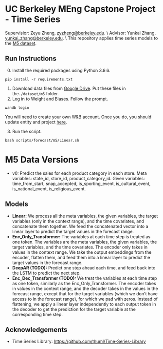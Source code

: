 # UC Berkeley MEng Capstone Project - Time Series
Supervisior: Zeyu Zheng, zyzheng@berkeley.edu. \\
Advisor: Yunkai Zhang, yunkai_zhang@berkeley.edu. \\
This repository applies time series models to the [M5 dataset](https://www.kaggle.com/competitions/m5-forecasting-accuracy).

## Run Instructions
0. Install the required packages using Python 3.9.6.
```
pip install -r requirements.txt
```
1. Download data files from [Google Drive](https://drive.google.com/drive/folders/1-A45kVC1mssG7bJeUTLJISOcM4QEATaL?usp=drive_link).
Put these files in the`./dataset/m5` folder.
2. Log in to Weight and Biases. Follow the prompt.
```
wandb login
```
You will need to create your own W&B account. Once you do, you should update entity and project [here](https://github.com/zhykoties/Time-Series-Capstone/blob/9106dd57da80fcbf72d68a67ed778618fde77116/run.py#L146).

3. Run the script.
```
bash scripts/forecast/m5/Linear.sh
```

# M5 Data Versions
- v0: Predict the sales for each product category in each store.
Meta variables: state_id, store_id, product_category_id.
Given variables: time_from_start, snap_accepted, is_sporting_event, is_cultural_event, is_national_event, is_religious_event.

## Models
- **Linear:** We process all the meta variables, the given variables, the target variables (only in the context range),
and the time covariates, and concatenate them together. We feed the concatenated vector into a linear layer to predict 
the target values in the forecast range.
- **Enc_Only_Transformer:** The variables at each time step is treated as one token. The variables
are the meta variables, the given variables, the target variables, and the time covariates.
The encoder only takes in values in the context range. We take the output embeddings from the encoder,
flatten them, and feed them into a linear layer to predict the target values in the forecast range.
- **DeepAR (TODO):** Predict one step ahead each time, and feed back into the LSTM to predict the next step.
- **Enc_Dec_Transformer (TODO):** We treat the variables at each time step as one token,
similarly as the Enc_Only_Transformer. The encoder takes in values in the context range, and the decoder
takes in the values in the forecast range, except that for the target variables (which we don't have access to 
in the forecast range), for which we pad with zeros. Instead of flattening, we apply a linear layer 
independently to each output token in the decoder to get the prediction for the target variable at
the corresponding time step.

## Acknowledgements
- Time Series Library: https://github.com/thuml/Time-Series-Library
